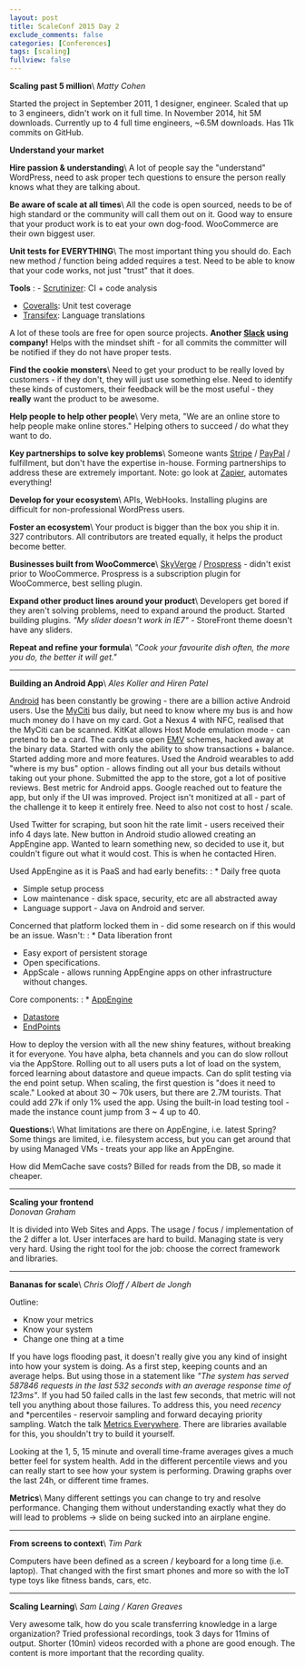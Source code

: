 ```yaml
---
layout: post
title: ScaleConf 2015 Day 2
exclude_comments: false
categories: [Conferences]
tags: [scaling]
fullview: false
---
```


**Scaling past 5 million**\\
*Matty Cohen*

Started the project in September 2011, 1 designer, engineer. Scaled that up to 3 engineers, didn't work on it full time. In November 2014, hit 5M downloads. Currently up to 4 full time engineers, ~6.5M downloads. Has 11k commits on GitHub.

**Understand your market**

**Hire passion & understanding**\\
A lot of people say the "understand" WordPress, need to ask proper tech questions to ensure the person really knows what they are talking about.

**Be aware of scale at all times**\\
All the code is open sourced, needs to be of high standard or the community will call them out on it. Good way to ensure that your product work is to eat your own dog-food. WooCommerce are their own biggest user.

**Unit tests for EVERYTHING**\\
The most important thing you should do. Each new method / function being added requires a test. Need to be able to know that your code works, not just "trust" that it does.

**Tools**
: - [Scrutinizer](https://scrutinizer-ci.com/): CI + code analysis
- [Coveralls](https://coveralls.io/): Unit test coverage
- [Transifex](https://www.transifex.com/): Language translations

A lot of these tools are free for open source projects. **Another [Slack](http://slack.com) using company!** Helps with the mindset shift - for all commits the committer will be notified if they do not have proper tests.

**Find the cookie monsters**\\
Need to get your product to be really loved by customers - if they don't, they will just use something else. Need to identify these kinds of customers, their feedback will be the most useful - they **really** want the product to be awesome.

**Help people to help other people**\\
Very meta, "We are an online store to help people make online stores." Helping others to succeed / do what they want to do.

**Key partnerships to solve key problems**\\
Someone wants [Stripe](https://stripe.com/) / [PayPal](https://www.paypal.com) / fulfillment, but don't have the expertise in-house. Forming partnerships to address these are extremely important. Note: go look at [Zapier](https://zapier.com/), automates everything!

**Develop for your ecosystem**\\
APIs, WebHooks. Installing plugins are difficult for non-professional WordPress users.

**Foster an ecosystem**\\
Your product is bigger than the box you ship it in. 327 contributors. All contributors are treated equally, it helps the product become better.

**Businesses built from WooCommerce**\\
[SkyVerge](https://www.skyverge.com/) / [Prospress](http://prospress.com/) - didn't exist prior to WooCommerce. Prospress is a subscription plugin for WooCommerce, best selling plugin.

**Expand other product lines around your product**\\
Developers get bored if they aren't solving problems, need to expand around the product. Started building plugins. *"My slider doesn't work in IE7"* - StoreFront theme doesn't have any sliders.

**Repeat and refine your formula**\\
*"Cook your favourite dish often, the more you do, the better it will get."*

---

**Building an Android App**\\
*Ales Koller and Hiren Patel*

[Android](https://www.android.com/) has been constantly be growing - there are a billion active Android users. Use the [MyCiti](http://myciti.org.za/) bus daily, but need to know where my bus is and how much money do I have on my card. Got a Nexus 4 with NFC, realised that the MyCiti can be scanned. KitKat allows Host Mode emulation mode - can pretend to be a card. The cards use open [EMV](http://en.wikipedia.org/wiki/EMV) schemes, hacked away at the binary data. Started with only the ability to show transactions + balance. Started adding more and more features. Used the Android wearables to add "where is my bus" option - allows finding out all your bus details without taking out your phone. Submitted the app to the store, got a lot of positive reviews. Best metric for Android apps. Google reached out to feature the app, but only if the UI was improved. Project isn't monitized at all - part of the challenge it to keep it entirely free. Need to also not cost to host / scale.

Used Twitter for scraping, but soon hit the rate limit - users received their info 4 days late. New button in Android studio allowed creating an AppEngine app. Wanted to learn something new, so decided to use it, but couldn't figure out what it would cost. This is when he contacted Hiren.

Used AppEngine as it is PaaS and had early benefits:
: * Daily free quota
* Simple setup process
* Low maintenance - disk space, security, etc are all abstracted away
* Language support - Java on Android and server.

Concerned that platform locked them in - did some research on if this would be an issue. Wasn't:
: * Data liberation front
* Easy export of persistent storage
* Open specifications.
* AppScale - allows running AppEngine apps on other infrastructure without changes.

Core components:
: * [AppEngine](https://appengine.google.com/)
* [Datastore](https://cloud.google.com/datastore/docs)
* [EndPoints](https://cloud.google.com/appengine/docs/java/endpoints/)

How to deploy the version with all the new shiny features, without breaking it for everyone. You have alpha, beta channels and you can do slow rollout via the AppStore. Rolling out to all users puts a lot of load on the system, forced learning about datastore and queue impacts. Can do split testing via the end point setup. When scaling, the first question is "does it need to scale." Looked at about 30 ~ 70k users, but there are 2.7M tourists. That could add 27k if only 1% used the app. Using the built-in load testing tool - made the instance count jump from 3 ~ 4 up to 40.

**Questions:**\\
What limitations are there on AppEngine, i.e. latest Spring?
Some things are limited, i.e. filesystem access, but you can get around that by using Managed VMs - treats your app like an AppEngine.

How did MemCache save costs?
Billed for reads from the DB, so made it cheaper.

---

**Scaling your frontend**\
*Donovan Graham*

It is divided into Web Sites and Apps. The usage / focus / implementation of the 2 differ a lot. User interfaces are hard to build. Managing state is very very hard. Using the right tool for the job: choose the correct framework and libraries.

---

**Bananas for scale**\\
*Chris Oloff / Albert de Jongh*

Outline:
* Know your metrics
* Know your system
* Change one thing at a time

If you have logs flooding past, it doesn't really give you any kind of insight into how your system is doing. As a first step, keeping counts and an average helps. But using those in a statement like *"The system has served 587846 requests in the last 532 seconds with an average response time of 123ms"*. If you had 50 failed calls in the last few seconds, that metric will not tell you anything about those failures. To address this, you need *recency* and *percentiles - reservoir sampling and forward decaying priority sampling. Watch the talk [Metrics Everywhere](www.youtube.com/watch?v=czes-oa0yik). There are libraries available for this, you shouldn't try to build it yourself.

Looking at the 1, 5, 15 minute and overall time-frame averages gives a much better feel for system health. Add in the different percentile views and you can really start to see how your system is performing. Drawing graphs over the last 24h, or different time frames.

**Metrics**\\
Many different settings you can change to try and resolve performance. Changing them without understanding exactly what they do will lead to problems -> slide on being sucked into an airplane engine.

---

**From screens to context**\\
*Tim Park*

Computers have been defined as a screen / keyboard for a long time (i.e. laptop). That changed with the first smart phones and more so with the IoT type toys like fitness bands, cars, etc.

---

**Scaling Learning**\\
*Sam Laing / Karen Greaves*

Very awesome talk, how do you scale transferring knowledge in a large organization? Tried professional recordings, took 3 days for 11mins of output. Shorter (10min) videos recorded with a phone are good enough. The content is more important that the recording quality.
